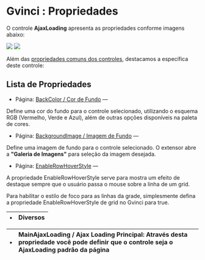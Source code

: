 # Gvinci : Propriedades

O controle **AjaxLoading** apresenta as propriedades conforme imagens abaixo:

![](http://www.gvinci.com.br/manual/ajaxloading_1.zoom80.png)   ![](http://www.gvinci.com.br/manual/ajaxloading_2.zoom80.png)

Além das [propriedades comuns dos controles](http://www.gvinci.com.br/manual/propriedades_comuns_de_control.htm), destacamos a específica deste controle:

## Lista de Propriedades

*  Página: [BackColor / Cor de Fundo](/wiki/spaces/GVINCI/pages/1370652697) —

  Define uma cor do fundo  para o controle selecionado, utilizando o esquema RGB \(Vermelho, Verde e Azul\), além de outras opções disponíveis na paleta de cores.

*  Página: [BackgroundImage / Imagem de Fundo](/wiki/spaces/GVINCI/pages/1370947636) —

  Define uma imagem de fundo para o controle selecionado. O extensor abre a **"Galeria de Imagens"**  para seleção da imagem desejada.

*  Página: [EnableRowHoverStyle](/wiki/spaces/GVINCI/pages/1421344773/EnableRowHoverStyle) —

  A propriedade EnableRowHoverStyle serve para mostra um efeito de destaque sempre que o usuário passa o mouse sobre a linha de um grid.

  Para habilitar o estilo de foco para as linhas da grade, simplesmente defina a propriedade EnableRowHoverStyle de grid no Gvinci para true.

| • | **Diversos** |
| :--- | :--- |


| • | **MainAjaxLoading / Ajax Loading Principal:** Através desta propriedade você pode definir que o controle seja o AjaxLoading padrão da página |
| :--- | :--- |


